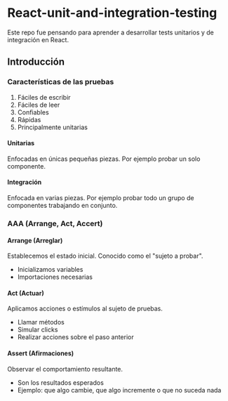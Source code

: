 # React-unit-and-integration-testing

Este repo fue pensando para aprender a desarrollar tests unitarios y de integración en React.

## Introducción 

### Características de las pruebas
1. Fáciles  de escribir
2. Fáciles de leer
3. Confiables
4. Rápidas 
5. Principalmente unitarias

#### Unitarias
Enfocadas en únicas pequeñas piezas. Por ejemplo probar un solo componente.

#### Integración 
Enfocada en varias piezas. Por ejemplo probar todo un grupo de componentes trabajando en conjunto.




### AAA (Arrange, Act, Accert)

#### Arrange (Arreglar)

Establecemos el estado inicial. Conocido como el "sujeto a probar".
 - Inicializamos variables
 - Importaciones necesarias
 
 
#### Act (Actuar)
 
Aplicamos acciones o estímulos al sujeto de pruebas.
- Llamar métodos 
- Simular clicks
- Realizar acciones sobre el paso anterior


#### Assert (Afirmaciones)

Observar el comportamiento resultante.
- Son los resultados esperados
- Ejemplo: que algo cambie, que algo incremente o que no suceda nada






 
 
